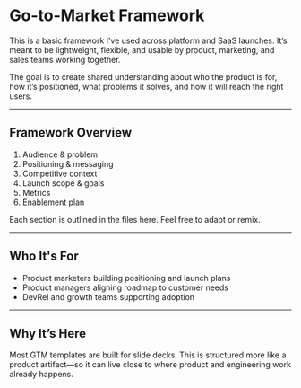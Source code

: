# Go-to-Market Framework

This is a basic framework I’ve used across platform and SaaS launches. It’s meant to be lightweight, flexible, and usable by product, marketing, and sales teams working together.

The goal is to create shared understanding about who the product is for, how it’s positioned, what problems it solves, and how it will reach the right users.

---

## Framework Overview

1. Audience & problem
2. Positioning & messaging
3. Competitive context
4. Launch scope & goals
5. Metrics
6. Enablement plan

Each section is outlined in the files here. Feel free to adapt or remix.

---

## Who It's For

- Product marketers building positioning and launch plans  
- Product managers aligning roadmap to customer needs  
- DevRel and growth teams supporting adoption

---

## Why It’s Here

Most GTM templates are built for slide decks. This is structured more like a product artifact—so it can live close to where product and engineering work already happens.
